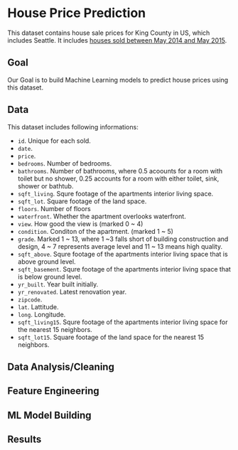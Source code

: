 # House Price Prediction

This dataset contains house sale prices for King County in US, which includes Seattle. It includes [houses sold between May 2014 and May 2015](https://www.kaggle.com/datasets/harlfoxem/housesalesprediction?select=kc_house_data.csv).

## Goal
Our Goal is to build Machine Learning models to predict house prices using this dataset. 

## Data 
This dataset includes following informations:
* `id`. Unique for each sold.
* `date`. 
* `price`.
* `bedrooms`. Number of bedrooms.
* `bathrooms`. Number of bathrooms, where 0.5 acoounts for a room with toilet but no shower, 0.25 accounts for a room with either toilet, sink, shower or bathtub.
* `sqft_living`. Squre footage of the apartments interior living space.
* `sqft_lot`. Square footage of the land space.
* `floors`. Number of floors
* `waterfront`. Whether the apartment overlooks waterfront. 
* `view`. How good the view is (marked 0 ~ 4)
* `condition`. Conditon of the apartment. (marked 1 ~ 5)
* `grade`. Marked 1 ~ 13, where 1 ~3 falls short of building construction and design, 4 ~ 7 represents average level and 11 ~ 13 means high quality. 
* `sqft_above`. Squre footage of the apartments interior living space that is above ground level.
* `sqft_basement`. Squre footage of the apartments interior living space that is below ground level.
* `yr_built`. Year built initially.
* `yr_renovated`. Latest renovation year.
* `zipcode`. 
* `lat`. Lattitude.
* `long`. Longitude.
* `sqft_living15`. Squre footage of the apartments interior living space for the nearest 15 neighbors.
* `sqft_lot15`. Square footage of the land space for the nearest 15 neighbors.

## Data Analysis/Cleaning


## Feature Engineering

## ML Model Building

## Results

